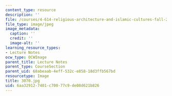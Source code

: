 ```yaml
---
content_type: resource
description: ''
file: /courses/4-614-religious-architecture-and-islamic-cultures-fall-2002/6aa329127401c70077c9de08d621b826_3070.jpg
file_type: image/jpeg
image_metadata:
  caption: ''
  credit: ''
  image-alt: ''
learning_resource_types:
- Lecture Notes
ocw_type: OCWImage
parent_title: Lecture Notes
parent_type: CourseSection
parent_uid: 68abeaab-4eff-532c-e858-18d3ffb567bd
resourcetype: Image
title: 3070.jpg
uid: 6aa32912-7401-c700-77c9-de08d621b826
---
```

